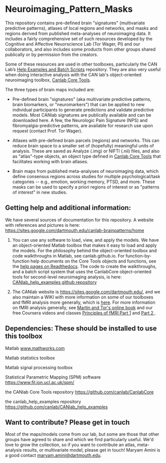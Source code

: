 # Neuroimaging_Pattern_Masks

This repository contains pre-defined brain "signatures" (multivariate predictive patterns), atlases of local regions and networks, and masks and regions derived from published meta-analyses of neuroimaging data. It includes a fairly comprehensive set of such resources developed by the Cognitive and Affective Neuorscience Lab (Tor Wager, PI) and our collaborators, and also includes some products from other groups shared publically or by permission from the creators.  

Some of these resources are used in other toolboxes, particularly the CAN Lab’s <a href = "https://github.com/canlab/CANlab_help_examples">Help Examples and Batch Scripts</a> repository. They are also very useful when doing interactive analysis with the CAN lab's object-oriented neuroimaging toolbox, <a href = "https://github.com/canlab/CanlabCore">Canlab Core Tools</a>. 

The three types of brain maps included are:
- Pre-defined brain "signatures" (aka multivariate predictive patterns, brain biomarkers, or "neuromarkers") that can be applied to new individual participants to generate predictions and validate predictive models. Most CANlab signatures are publically available and can be downloaded here. A few, the Neurologic Pain Signature (NPS) and fibromyalgia-predictive patterns, are available for research use upon request (contact Prof. Tor Wager). 

- Atlases with pre-defined brain parcels (regions) and networks. This can reduce brain space to a smaller set of (hopefully) meaningful units of analysis. These are saved as Analyze (.img) or NIFTI (.nii) files, and also as "atlas"-type objects, an object type defined in <a href = "https://github.com/canlab/CanlabCore">Canlab Core Tools</a> that facilitates working with brain atlases.

- Brain maps from published meta-analyses of neuroimaging data, which define consensus regions across studies for multiple psychological/task categories -- e.g., emotion, working memory, PTSD, and more. These masks can be used to specify a priori regions of interest or as "patterns of interest" in new studies.

Getting help and additional information:
------------------------------------------------------------
We have several sources of documentation for this repository. A website with references and pictures is here: https://sites.google.com/dartmouth.edu/canlab-brainpatterns/home

1.  You can use any software to load, view, and apply the models. We have an object-oriented Matlab toolbox that makes it easy to load and apply the models. For the philosophy behind the  object-oriented toolbox and code walkthroughs in Matlab, see canlab.github.io. For function-by-function help documents on the Core Tools objects and functions, see the <a href = http://canlabcore.readthedocs.org/en/latest/>help pages on Readthedocs</a>. The code to create the walkthroughs, and a batch script system that uses the CanlabCore object-oriented tools for second-level neuroimaging analysis, is here: <a href='https://github.com/canlab/CANlab_help_examples'>CANlab_help_examples github repository</a>

2. The CANlab website is https://sites.google.com/dartmouth.edu/, and we also maintain a WIKI with more information on some of our toolboxes and fMRI analysis more generally, which is <a href = "https://canlabweb.colorado.edu/wiki/doku.php/help/fmri_tools_documentation">here</a>.  For more information on fMRI analysis generally, see <a href = "https://leanpub.com/principlesoffmri">Martin and Tor's online book</a> and our free Coursera videos and classes <a href = "https://www.coursera.org/learn/functional-mri">Principles of fMRI Part 1</a> and <a href = "https://www.coursera.org/learn/functional-mri-2">Part 2 </a>.

Dependencies: These should be installed to use this toolbox
------------------------------------------------------------
Matlab www.mathworks.com

<recommended> Matlab statistics toolbox
  
<recommended> Matlab signal processing toolbox
  
<recommended> Statistical Parametric Mapping (SPM) software https://www.fil.ion.ucl.ac.uk/spm/

<recommended> the CANlab Core Tools repository https://github.com/canlab/CanlabCore
  
<recommended> the canlab_help_examples repository  https://github.com/canlab/CANlab_help_examples
  
Want to contribute? Please get in touch
------------------------------------------------------------  
Most of the maps/models come from our lab, but some are those that other groups have agreed to share and which we find particularly useful. We'd love to grow the collection, so if you want to contribute an atlas, meta-analysis results, or multivariate model, please get in touch! Maryam Amini is a good contact <maryam.amini@dartmouth.edu>.
